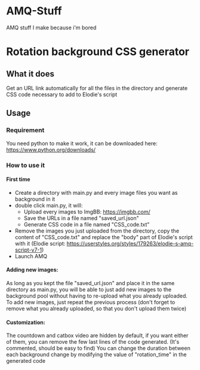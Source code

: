 # AMQ-Stuff
AMQ stuff I make because i'm bored

# Rotation background CSS generator

## What it does
Get an URL link automatically for all the files in the directory and generate CSS code necessary to add to Elodie's script

## Usage
### Requirement
You need python to make it work, it can be downloaded here: https://www.python.org/downloads/

### How to use it
#### First time
- Create a directory with main.py and every image files you want as background in it
- double click main.py, it will:
	- Upload every images to ImgBB: https://imgbb.com/
	- Save the URLs in a file named "saved_url.json"
	- Generate CSS code in a file named "CSS_code.txt"
- Remove the images you just uploaded from the directory, copy the content of "CSS_code.txt" and replace the "body" part of Elodie's script with it (Elodie script: https://userstyles.org/styles/179263/elodie-s-amq-script-v7-1)
- Launch AMQ

#### Adding new images:
As long as you kept the file "saved_url.json" and place it in the same directory as main.py, you will be able to just add new images to the background pool without having to re-upload what you already uploaded.
To add new images, just repeat the previous process (don't forget to remove what you already uploaded, so that you don't upload them twice)

#### Customization:
The countdown and catbox video are hidden by default, if you want either of them, you can remove the few last lines of the code generated. (It's commented, should be easy to find)
You can change the duration between each background change by modifying the value of "rotation_time" in the generated code

